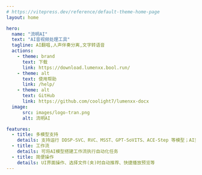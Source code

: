 ```yaml
---
# https://vitepress.dev/reference/default-theme-home-page
layout: home

hero:
  name: "流明AI"
  text: "AI音视频处理工具"
  tagline: AI翻唱,人声伴奏分离,文字转语音
  actions:
    - theme: brand
      text: 下载
      link: https://download.lumenxx.bool.run/
    - theme: alt
      text: 使用帮助
      link: /help/
    - theme: alt
      text: GitHub
      link: https://github.com/coolight7/lumenxx-docx
  image:
      src: images/logo-tran.png
      alt: 流明AI

features:
  - title: 多模型支持
    details: 支持运行 DDSP-SVC、RVC、MSST、GPT-SoVITS、ACE-Step 等模型；AI变声翻唱、克隆声线生成语音、人声伴奏分离降噪、AI编曲
  - title: 工作流
    details: 可将AI模型搭建工作流执行自动化任务
  - title: 简便操作
    details: UI界面操作、选择文件(夹)时自动推荐、快捷播放预览等
---
```

<style>
:root {
  --vp-home-hero-name-color: transparent;
  --vp-home-hero-name-background: -webkit-linear-gradient(120deg, #66ccff 30%, #41d1ff);

  --vp-home-hero-image-background-image: linear-gradient(-45deg, #e1edfa 50%, #fff9ec 50%);
  --vp-home-hero-image-filter: blur(44px);
}

html.dark {
  --vp-home-hero-image-background-image: linear-gradient(-45deg, #13e4ea 50%, #7d78eb 50%);
}

@media (min-width: 640px) {
  :root {
    --vp-home-hero-image-filter: blur(56px);
  }
}

@media (min-width: 960px) {
  :root {
    --vp-home-hero-image-filter: blur(68px);
  }
}
</style>
